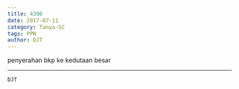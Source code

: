 ```yaml
---
title: 4390
date: 2017-07-11
category: Tanya-SC
tags: PPN
author: DJT
---
```


penyerahan bkp ke kedutaan besar

---



`DJT`
